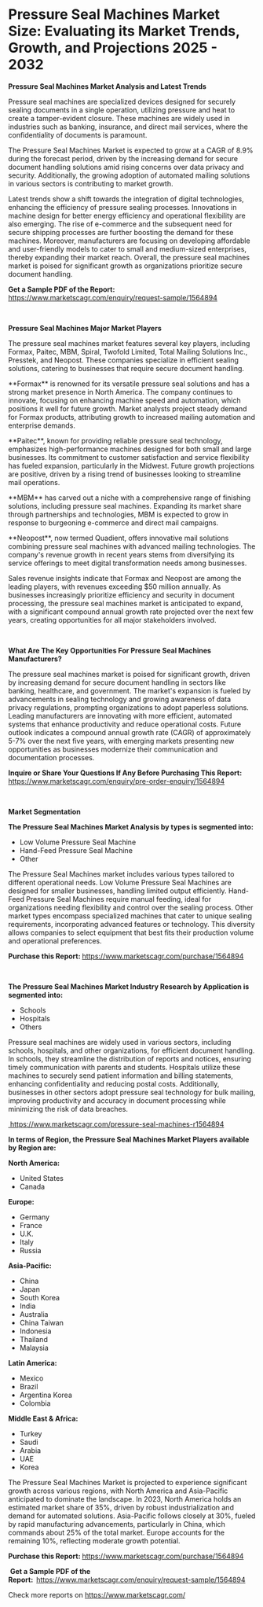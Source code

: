 <p><h1>Pressure Seal Machines Market Size: Evaluating its Market Trends, Growth, and Projections 2025 - 2032</h1></p><p><strong>Pressure Seal Machines Market Analysis and Latest Trends</strong></p>
<p><p>Pressure seal machines are specialized devices designed for securely sealing documents in a single operation, utilizing pressure and heat to create a tamper-evident closure. These machines are widely used in industries such as banking, insurance, and direct mail services, where the confidentiality of documents is paramount.</p><p>The Pressure Seal Machines Market is expected to grow at a CAGR of 8.9% during the forecast period, driven by the increasing demand for secure document handling solutions amid rising concerns over data privacy and security. Additionally, the growing adoption of automated mailing solutions in various sectors is contributing to market growth. </p><p>Latest trends show a shift towards the integration of digital technologies, enhancing the efficiency of pressure sealing processes. Innovations in machine design for better energy efficiency and operational flexibility are also emerging. The rise of e-commerce and the subsequent need for secure shipping processes are further boosting the demand for these machines. Moreover, manufacturers are focusing on developing affordable and user-friendly models to cater to small and medium-sized enterprises, thereby expanding their market reach. Overall, the pressure seal machines market is poised for significant growth as organizations prioritize secure document handling.</p></p>
<p><strong>Get a Sample PDF of the Report:&nbsp;</strong> <a href="https://www.marketscagr.com/enquiry/request-sample/1564894?utm_campaign=2584&utm_medium=2&utm_source=Github&utm_content=ia&utm_term=22022025&utm_id=pressure-seal-machines">https://www.marketscagr.com/enquiry/request-sample/1564894</a></p>
<p>&nbsp;</p>
<p><strong>Pressure Seal Machines Major Market Players</strong></p>
<p><p>The pressure seal machines market features several key players, including Formax, Paitec, MBM, Spiral, Twofold Limited, Total Mailing Solutions Inc., Presstek, and Neopost. These companies specialize in efficient sealing solutions, catering to businesses that require secure document handling.</p><p>**Formax** is renowned for its versatile pressure seal solutions and has a strong market presence in North America. The company continues to innovate, focusing on enhancing machine speed and automation, which positions it well for future growth. Market analysts project steady demand for Formax products, attributing growth to increased mailing automation and enterprise demands.</p><p>**Paitec**, known for providing reliable pressure seal technology, emphasizes high-performance machines designed for both small and large businesses. Its commitment to customer satisfaction and service flexibility has fueled expansion, particularly in the Midwest. Future growth projections are positive, driven by a rising trend of businesses looking to streamline mail operations.</p><p>**MBM** has carved out a niche with a comprehensive range of finishing solutions, including pressure seal machines. Expanding its market share through partnerships and technologies, MBM is expected to grow in response to burgeoning e-commerce and direct mail campaigns.</p><p>**Neopost**, now termed Quadient, offers innovative mail solutions combining pressure seal machines with advanced mailing technologies. The company's revenue growth in recent years stems from diversifying its service offerings to meet digital transformation needs among businesses.</p><p>Sales revenue insights indicate that Formax and Neopost are among the leading players, with revenues exceeding $50 million annually. As businesses increasingly prioritize efficiency and security in document processing, the pressure seal machines market is anticipated to expand, with a significant compound annual growth rate projected over the next few years, creating opportunities for all major stakeholders involved.</p></p>
<p>&nbsp;</p>
<p><strong>What Are The Key Opportunities For Pressure Seal Machines Manufacturers?</strong></p>
<p><p>The pressure seal machines market is poised for significant growth, driven by increasing demand for secure document handling in sectors like banking, healthcare, and government. The market's expansion is fueled by advancements in sealing technology and growing awareness of data privacy regulations, prompting organizations to adopt paperless solutions. Leading manufacturers are innovating with more efficient, automated systems that enhance productivity and reduce operational costs. Future outlook indicates a compound annual growth rate (CAGR) of approximately 5-7% over the next five years, with emerging markets presenting new opportunities as businesses modernize their communication and documentation processes.</p></p>
<p><strong>Inquire or Share Your Questions If Any Before Purchasing This Report:</strong> <a href="https://www.marketscagr.com/enquiry/pre-order-enquiry/1564894?utm_campaign=2584&utm_medium=2&utm_source=Github&utm_content=ia&utm_term=22022025&utm_id=pressure-seal-machines">https://www.marketscagr.com/enquiry/pre-order-enquiry/1564894</a></p>
<p>&nbsp;</p>
<p><strong>Market Segmentation</strong></p>
<p><strong>The Pressure Seal Machines Market Analysis by types is segmented into:</strong></p>
<p><ul><li>Low Volume Pressure Seal Machine</li><li>Hand-Feed Pressure Seal Machine</li><li>Other</li></ul></p>
<p><p>The Pressure Seal Machines market includes various types tailored to different operational needs. Low Volume Pressure Seal Machines are designed for smaller businesses, handling limited output efficiently. Hand-Feed Pressure Seal Machines require manual feeding, ideal for organizations needing flexibility and control over the sealing process. Other market types encompass specialized machines that cater to unique sealing requirements, incorporating advanced features or technology. This diversity allows companies to select equipment that best fits their production volume and operational preferences.</p></p>
<p><strong>Purchase this Report:&nbsp;</strong><a href="https://www.marketscagr.com/purchase/1564894?utm_campaign=2584&utm_medium=2&utm_source=Github&utm_content=ia&utm_term=22022025&utm_id=pressure-seal-machines">https://www.marketscagr.com/purchase/1564894</a></p>
<p>&nbsp;</p>
<p><strong>The Pressure Seal Machines Market Industry Research by Application is segmented into:</strong></p>
<p><ul><li>Schools</li><li>Hospitals</li><li>Others</li></ul></p>
<p><p>Pressure seal machines are widely used in various sectors, including schools, hospitals, and other organizations, for efficient document handling. In schools, they streamline the distribution of reports and notices, ensuring timely communication with parents and students. Hospitals utilize these machines to securely send patient information and billing statements, enhancing confidentiality and reducing postal costs. Additionally, businesses in other sectors adopt pressure seal technology for bulk mailing, improving productivity and accuracy in document processing while minimizing the risk of data breaches.</p></p>
<p><a href="https://www.marketscagr.com/pressure-seal-machines-r1564894?utm_campaign=2584&utm_medium=2&utm_source=Github&utm_content=ia&utm_term=22022025&utm_id=pressure-seal-machines">&nbsp;https://www.marketscagr.com/pressure-seal-machines-r1564894</a></p>
<p><strong>In terms of Region, the Pressure Seal Machines Market Players available by Region are:</strong></p>
<p>
    <p> <strong> North America: </strong>
        <ul>
            <li>United States</li>
            <li>Canada</li>
        </ul>
        </p> 
    <p> <strong> Europe: </strong>
        <ul>
            <li>Germany</li>
            <li>France</li>
            <li>U.K.</li>
            <li>Italy</li>
            <li>Russia</li>
        </ul>
        </p> 
    <p> <strong> Asia-Pacific: </strong>
        <ul>
            <li>China</li>
            <li>Japan</li>
            <li>South Korea</li>
            <li>India</li>
            <li>Australia</li>
            <li>China Taiwan</li>
            <li>Indonesia</li>
            <li>Thailand</li>
            <li>Malaysia</li>
        </ul>
        </p> 
    <p> <strong> Latin America: </strong>
        <ul>
            <li>Mexico</li>
            <li>Brazil</li>
            <li>Argentina Korea</li>
            <li>Colombia</li>
        </ul>
        </p> 
    <p> <strong> Middle East & Africa: </strong>
        <ul>
            <li>Turkey</li>
            <li>Saudi</li>
            <li>Arabia</li>
            <li>UAE</li>
            <li>Korea</li>
        </ul>
    </p>
    </p>
<p><p>The Pressure Seal Machines Market is projected to experience significant growth across various regions, with North America and Asia-Pacific anticipated to dominate the landscape. In 2023, North America holds an estimated market share of 35%, driven by robust industrialization and demand for automated solutions. Asia-Pacific follows closely at 30%, fueled by rapid manufacturing advancements, particularly in China, which commands about 25% of the total market. Europe accounts for the remaining 10%, reflecting moderate growth potential.</p></p>
<p><strong>Purchase this Report: </strong><a href="https://www.marketscagr.com/purchase/1564894?utm_campaign=2584&utm_medium=2&utm_source=Github&utm_content=ia&utm_term=22022025&utm_id=pressure-seal-machines">https://www.marketscagr.com/purchase/1564894</a></p>
<p>&nbsp;<strong>Get a Sample PDF of the Report:&nbsp;&nbsp;</strong><a href="https://www.marketscagr.com/enquiry/request-sample/1564894?utm_campaign=2584&utm_medium=2&utm_source=Github&utm_content=ia&utm_term=22022025&utm_id=pressure-seal-machines">https://www.marketscagr.com/enquiry/request-sample/1564894</a></p>
<p><strong></strong></p>
<p>Check more reports on <a href="https://www.marketscagr.com/?utm_campaign=2584&utm_medium=2&utm_source=Github&utm_content=ia&utm_term=22022025&utm_id=pressure-seal-machines">https://www.marketscagr.com/</a></p>